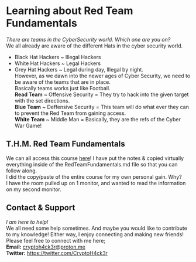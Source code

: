 # Learning about Red Team Fundamentals  
*There are teams in the CyberSecurity world. Which one are you on?*  
We all already are aware of the different Hats in the cyber security world.  
* Black Hat Hackers ~ Illegal Hackers  
* White Hat Hackers ~ Legal Hackers  
* Grey Hat Hackers ~ Legal during day, Illegal by night.  
However, as we dawn into the newer ages of Cyber Security, we need to be aware of the teams that are in place.  
Basically teams works just like Football.  
**Read Team** ~ Offensive Security = They try to hack into the given target with the set directions.  
**Blue Team** ~ Deffensive Security = This team will do what ever they can to prevent the Red Team from gaining access.  
**White Team** ~ Middle Man = Basically, they are the refs of the Cyber War Game!  
  
## T.H.M. Red Team Fundamentals  
We can all access this course [here](https://tryhackme.com/room/redteamfundamentals)! I have put the notes & copied virtually everything inside of the RedTeamFundamentals.md file so that you can follow along.  
I did the copy/paste of the entire course for my own personal gain. Why?  
I have the room pulled up on 1 monitor, and wanted to read the information on my second monitor.  
  
## Contact & Support  
*I am here to help!*  
We all need some help sometimes. And maybe you would like to contribute to my knowledge! Either way, I enjoy connecting and making new friends!  
Please feel free to connect with me here;  
**Email:** cryptoh4ck3r@proton.me  
**Twitter:** https://twitter.com/CryptoH4ck3r  

